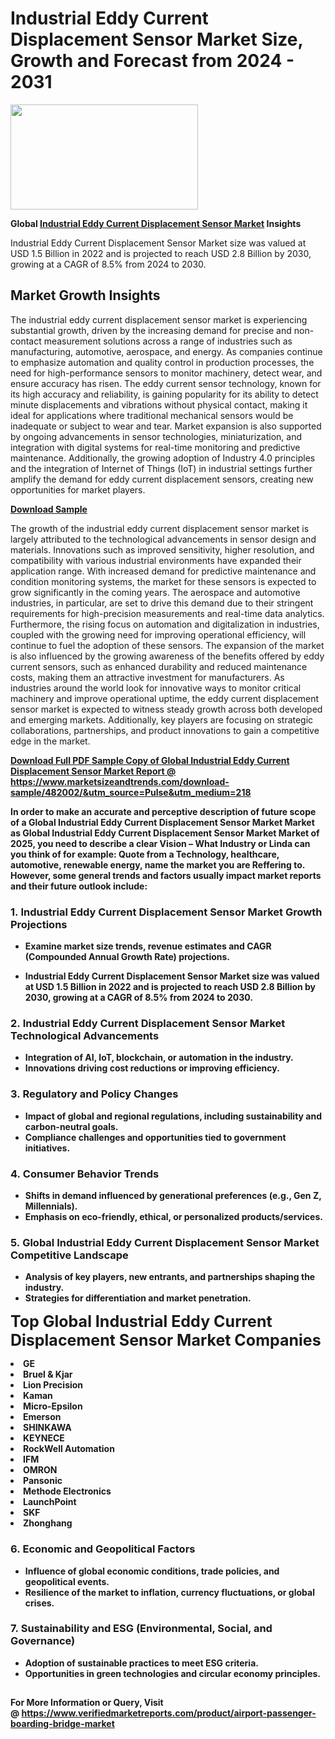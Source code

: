 <H1>Industrial Eddy Current Displacement Sensor Market Size, Growth and Forecast from 2024 - 2031</H1><img class="aligncenter size-medium wp-image-584254" src="https://thirdeyenews.in/wp-content/uploads/2024/09/Global-Market-Research-300x168.jpeg" alt="" width="300" height="168" /><p><strong>Global&nbsp;<a href="https://www.marketsizeandtrends.com/download-sample/482002/&amp;utm_source=Pulse&amp;utm_medium=218">Industrial Eddy Current Displacement Sensor Market</a> Insights</strong></p><p>Industrial Eddy Current Displacement Sensor Market size was valued at USD 1.5 Billion in 2022 and is projected to reach USD 2.8 Billion by 2030, growing at a CAGR of 8.5% from 2024 to 2030.</p><p><h2>Market Growth Insights</h2> <p>The industrial eddy current displacement sensor market is experiencing substantial growth, driven by the increasing demand for precise and non-contact measurement solutions across a range of industries such as manufacturing, automotive, aerospace, and energy. As companies continue to emphasize automation and quality control in production processes, the need for high-performance sensors to monitor machinery, detect wear, and ensure accuracy has risen. The eddy current sensor technology, known for its high accuracy and reliability, is gaining popularity for its ability to detect minute displacements and vibrations without physical contact, making it ideal for applications where traditional mechanical sensors would be inadequate or subject to wear and tear. Market expansion is also supported by ongoing advancements in sensor technologies, miniaturization, and integration with digital systems for real-time monitoring and predictive maintenance. Additionally, the growing adoption of Industry 4.0 principles and the integration of Internet of Things (IoT) in industrial settings further amplify the demand for eddy current displacement sensors, creating new opportunities for market players.</p> <p><strong><a href="#">Download Sample</a></strong></p> <p>The growth of the industrial eddy current displacement sensor market is largely attributed to the technological advancements in sensor design and materials. Innovations such as improved sensitivity, higher resolution, and compatibility with various industrial environments have expanded their application range. With increased demand for predictive maintenance and condition monitoring systems, the market for these sensors is expected to grow significantly in the coming years. The aerospace and automotive industries, in particular, are set to drive this demand due to their stringent requirements for high-precision measurements and real-time data analytics. Furthermore, the rising focus on automation and digitalization in industries, coupled with the growing need for improving operational efficiency, will continue to fuel the adoption of these sensors. The expansion of the market is also influenced by the growing awareness of the benefits offered by eddy current sensors, such as enhanced durability and reduced maintenance costs, making them an attractive investment for manufacturers. As industries around the world look for innovative ways to monitor critical machinery and improve operational uptime, the eddy current displacement sensor market is expected to witness steady growth across both developed and emerging markets. Additionally, key players are focusing on strategic collaborations, partnerships, and product innovations to gain a competitive edge in the market. <p><strong><a href="#"></p><p><span class=""><strong>Download Full PDF Sample Copy of Global Industrial Eddy Current Displacement Sensor Market Report</strong> @ <a href="https://www.marketsizeandtrends.com/download-sample/482002/&amp;utm_source=Pulse&amp;utm_medium=218" target="_blank">https://www.marketsizeandtrends.com/download-sample/482002/&amp;utm_source=Pulse&amp;utm_medium=218</a></span></p><p>In order to make an accurate and perceptive description of future scope of a Global&nbsp;Industrial Eddy Current Displacement Sensor Market Market as Global&nbsp;Industrial Eddy Current Displacement Sensor Market Market of 2025, you need to describe a clear Vision &ndash; What Industry or Linda can you think of for example: Quote from a Technology, healthcare, automotive, renewable energy, name the market you are Reffering to. However, some general trends and factors usually impact market reports and their future outlook include:</p><h3>1.&nbsp;<strong>Industrial Eddy Current Displacement Sensor Market Growth Projections</strong></h3><ul><li>Examine market size trends, revenue estimates and CAGR (Compounded Annual Growth Rate) projections.</li><li><p>Industrial Eddy Current Displacement Sensor Market size was valued at USD 1.5 Billion in 2022 and is projected to reach USD 2.8 Billion by 2030, growing at a CAGR of 8.5% from 2024 to 2030.</p></li></ul><h3>2.&nbsp;<strong>Industrial Eddy Current Displacement Sensor Market Technological Advancements</strong></h3><ul><li>Integration of AI, IoT, blockchain, or automation in the industry.</li><li>Innovations driving cost reductions or improving efficiency.</li></ul><h3>3.&nbsp;<strong>Regulatory and Policy Changes</strong></h3><ul><li>Impact of global and regional regulations, including sustainability and carbon-neutral goals.</li><li>Compliance challenges and opportunities tied to government initiatives.</li></ul><h3>4.&nbsp;<strong>Consumer Behavior Trends</strong></h3><ul><li>Shifts in demand influenced by generational preferences (e.g., Gen Z, Millennials).</li><li>Emphasis on eco-friendly, ethical, or personalized products/services.</li></ul><h3>5.&nbsp;<strong>Global Industrial Eddy Current Displacement Sensor Market Competitive Landscape</strong></h3><ul><li>Analysis of key players, new entrants, and partnerships shaping the industry.</li><li>Strategies for differentiation and market penetration.</li></ul><p data-pm-slice="1 1 []"><span style="color: inherit; font-family: inherit; font-size: 25px;">Top Global Industrial Eddy Current Displacement Sensor Market Companies</span></p><div class="" data-test-id=""><p><li>GE</li><li> Bruel & Kjar</li><li> Lion Precision</li><li> Kaman</li><li> Micro-Epsilon</li><li> Emerson</li><li> SHINKAWA</li><li> KEYNECE</li><li> RockWell Automation</li><li> IFM</li><li> OMRON</li><li> Pansonic</li><li> Methode Electronics</li><li> LaunchPoint</li><li> SKF</li><li> Zhonghang</li></p></div><h3>6.&nbsp;<strong>Economic and Geopolitical Factors</strong></h3><ul><li>Influence of global economic conditions, trade policies, and geopolitical events.</li><li>Resilience of the market to inflation, currency fluctuations, or global crises.</li></ul><h3>7.&nbsp;<strong>Sustainability and ESG (Environmental, Social, and Governance)</strong></h3><ul><li>Adoption of sustainable practices to meet ESG criteria.</li><li>Opportunities in green technologies and circular economy principles.</li></ul><h2><strong style="font-size: 14px;">For More Information or Query, Visit @&nbsp;</strong><a style="background-color: #ffffff; font-size: 14px;" href="https://www.marketsizeandtrends.com/report/industrial-eddy-current-displacement-sensor-market/" target="_blank">https://www.verifiedmarketreports.com/product/airport-passenger-boarding-bridge-market</a></h2>
